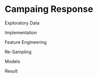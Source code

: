 # Campaing Response

Exploratory Data

Implementation

Feature Engineering

Re-Sampling

Models

Result
